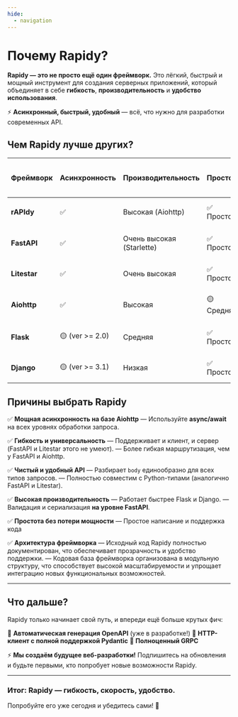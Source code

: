 ```yaml
---
hide:
  - navigation
---
```


# Почему Rapidy?

**Rapidy — это не просто ещё один фреймворк.** Это лёгкий, быстрый и мощный инструмент для создания серверных приложений, который объединяет в себе
**гибкость**, **производительность** и **удобство использования**.

⚡ **Асинхронный, быстрый, удобный** — всё, что нужно для разработки современных API.

## Чем Rapidy лучше других?

| **Фреймворк** | **Асинхронность** | **Производительность**    | **Простота** | **Авто-документация API** | **Валидация и сериализация в middleware** | **Единый интерфейс разбора body** | **Гибкость маршрутов**                  | **Клиент и Сервер** | **Нативные Python-типы** | **Контроль жизненного цикла** | **Быстрая валидация и сериализация** |
|---------------|-------------------|---------------------------|--------------|---------------------------|-------------------------------------------|-----------------------------------|-----------------------------------------|---------------------|--------------------------|-------------------------------|--------------------------------------|
| **rAPIdy**    | ✅                 | Высокая (Aiohttp)         | ✅ Простота   | ❌ (скоро)                 | ✅                                         | ✅                                 | ✅                                       | ✅ (клиент aiohttp)  | ✅                        | ✅                             | ✅ Высокая                            |
| **FastAPI**   | ✅                 | Очень высокая (Starlette) | ✅ Простота   | ✅                         | ❌                                         | ❌                                 | 🟡 (ограничения классовых обработчиков) | ❌ (только сервер)   | ✅                        | ✅                             | ✅ Высокая                            |
| **Litestar**  | ✅                 | Очень высокая             | ✅ Простота   | ✅                         | ❌                                         | ✅                                 | ✅                                       | ❌ (только сервер)   | ✅                        | ✅                             | 🚀 Очень высокая (msgspec)           |
| **Aiohttp**   | ✅                 | Высокая                   | 🟡 Средняя   | ❌                         | ❌                                         | ❌                                 | 🟡 (ограничения классовых обработчиков) | ✅                   | ❌                        | 🟡                            | ❌ Нет                                |
| **Flask**     | 🟡 (ver >= 2.0)   | Средняя                   | ✅ Простота   | 🟡 (через расширения)     | ❌                                         | ❌                                 | 🟡 (ограниченная маршрутизация)         | ❌ (только сервер)   | ❌                        | ❌                             | ❌ Нет                                |
| **Django**    | 🟡 (ver >= 3.1)   | Низкая                    | ✅ Простота   | 🟡 (через расширения)     | ❌                                         | ❌                                 | ✅                                       | ❌ (только сервер)   | ❌                        | ❌                             | 🐌 Низкая (медленные сериализаторы)  |

## Причины выбрать Rapidy

✅ **Мощная асинхронность на базе Aiohttp**
— Используйте **async/await** на всех уровнях обработки запроса.

✅ **Гибкость и универсальность**
— Поддерживает и клиент, и сервер (FastAPI и Litestar этого не умеют).
— Более гибкая маршрутизация, чем у FastAPI и Aiohttp.

✅ **Чистый и удобный API**
— Разбирает `body` единообразно для всех типов запросов.
— Полностью совместим с Python-типами (аналогично FastAPI и Litestar).

✅ **Высокая производительность**
— Работает быстрее Flask и Django.
— Валидация и сериализация **на уровне FastAPI**.

✅ **Простота без потери мощности**
— Простое написание и поддержка кода

✅ **Архитектура фреймворка**
— Исходный код Rapidy полностью документирован, что обеспечивает прозрачность и удобство поддержки.
— Кодовая база фреймворка организована в модульную структуру, что способствует высокой масштабируемости и упрощает интеграцию новых функциональных возможностей.

---

## Что дальше?

Rapidy только начинает свой путь, и впереди ещё больше крутых фич:

🔹 **Автоматическая генерация OpenAPI** (уже в разработке!)
🔹 **HTTP-клиент с полной поддержкой Pydantic**
🔹 **Полноценный GRPC**

⚡ **Мы создаём будущее веб-разработки!** Подпишитесь на обновления и будьте первыми, кто попробует новые возможности Rapidy.

---

### Итог: **Rapidy — гибкость, скорость, удобство.**
Попробуйте его уже сегодня и убедитесь сами! 🚀
